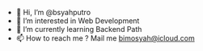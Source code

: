 - 👋 Hi, I’m @bsyahputro
- 👀 I’m interested in Web Development
- 🌱 I’m currently learning Backend Path
- 📫 How to reach me ? Mail me bimosyah@icloud.com

<!---
bsyahputro/bsyahputro is a ✨ special ✨ repository because its `README.md` (this file) appears on your GitHub profile.
You can click the Preview link to take a look at your changes.
--->
